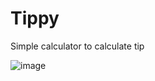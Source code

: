 # Tippy

Simple calculator to calculate tip


![image](https://user-images.githubusercontent.com/2857903/215699467-296e0298-1766-455a-8e57-229bbabd8300.png)
